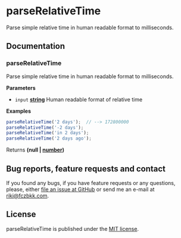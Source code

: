 # parseRelativeTime

Parse simple relative time in human readable format to milliseconds.

## Documentation

### parseRelativeTime

Parse simple relative time in human readable format to milliseconds.

**Parameters**

-   `input` **[string](https://developer.mozilla.org/en-US/docs/Web/JavaScript/Reference/Global_Objects/String)** Human readable format of relative time

**Examples**

```javascript
parseRelativeTime('2 days');  // --> 172800000
parseRelativeTime('-2 days');
parseRelativeTime('in 2 days');
parseRelativeTime('2 days ago');
```

Returns **(null | [number](https://developer.mozilla.org/en-US/docs/Web/JavaScript/Reference/Global_Objects/Number))** 

## Bug reports, feature requests and contact

If you found any bugs, if you have feature requests or any questions, please, either [file an issue at GitHub](https://github.com/fczbkk/parse-relative-time/issues) or send me an e-mail at <a href="mailto:riki@fczbkk.com">riki@fczbkk.com</a>.

## License

parseRelativeTime is published under the [MIT license](https://github.com/fczbkk/parse-relative-time/blob/master/LICENSE).
